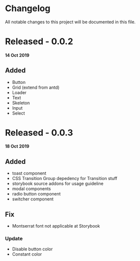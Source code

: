 # Changelog
All notable changes to this project will be documented in this file.

# Released - 0.0.2
#### 14 Oct 2019 
## Added
- Button
- Grid (extend from antd)
- Loader
- Text
- Skeleton
- Input
- Select

# Released - 0.0.3
#### 18 Oct 2019 
## Added
- toast component
- CSS Transition Group depedency for Transition stuff
- storybook source addons for usage guideline
- modal components
- radio button component
- switcher component

## Fix
- Montserrat font not applicable at Storybook

### Update
- Disable button color
- Constant color